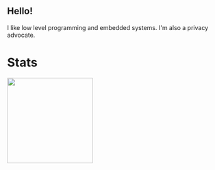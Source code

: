 ## Hello!

I like low level programming and embedded systems. I'm also a privacy advocate.


# Stats
<a href="https://github.com/luminite0?tab=repositories">
  <img height=200 align="left" src="https://github-readme-stats.vercel.app/api/top-langs/?username=luminite0&theme=dark&layout=compact&langs_count=8&theme=tokyonight&card_width=300">
</a>
